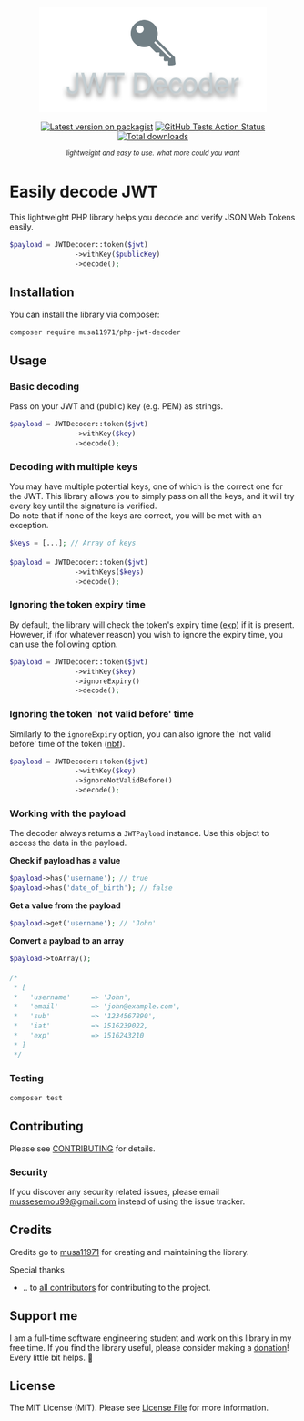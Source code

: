 <p align="center"><img src=".github/logo.png" width="400"></p>

<p align="center">
<a href="https://packagist.org/packages/musa11971/php-jwt-decoder"><img src="https://img.shields.io/packagist/v/musa11971/php-jwt-decoder.svg?style=flat-square" alt="Latest version on packagist"></a>
<a href="https://github.com/musa11971/php-jwt-decoder/actions?query=workflow%3Arun-tests+branch%3Amaster"><img src="https://img.shields.io/github/workflow/status/musa11971/php-jwt-decoder/run-tests?label=tests" alt="GitHub Tests Action Status"></a>
<a href="https://packagist.org/packages/musa11971/php-jwt-decoder"><img src="https://img.shields.io/packagist/dt/musa11971/php-jwt-decoder.svg?style=flat-square" alt="Total downloads"></a>
</p>

<p align="center">
  <sup><em>lightweight and easy to use. what more could you want</em></sup>
</p>

# Easily decode JWT

This lightweight PHP library helps you decode and verify JSON Web Tokens easily.

```php
$payload = JWTDecoder::token($jwt)
                ->withKey($publicKey)
                ->decode();
```

## Installation

You can install the library via composer:

```bash
composer require musa11971/php-jwt-decoder
```

## Usage

### Basic decoding
Pass on your JWT and (public) key (e.g. PEM) as strings.
```php
$payload = JWTDecoder::token($jwt)
                ->withKey($key)
                ->decode();
```

### Decoding with multiple keys
You may have multiple potential keys, one of which is the correct one for the JWT. This library allows you to simply pass on all the keys, and it will try every key until the signature is verified.  
Do note that if none of the keys are correct, you will be met with an exception.
```php
$keys = [...]; // Array of keys

$payload = JWTDecoder::token($jwt)
                ->withKeys($keys)
                ->decode();
```

### Ignoring the token expiry time
By default, the library will check the token's expiry time ([exp](https://tools.ietf.org/html/rfc7519#section-4.1.4)) if it is present. However, if (for whatever reason) you wish to ignore the expiry time, you can use the following option. 
```php
$payload = JWTDecoder::token($jwt)
                ->withKey($key)
                ->ignoreExpiry()
                ->decode();
```

### Ignoring the token 'not valid before' time
Similarly to the `ignoreExpiry` option, you can also ignore the 'not valid before' time of the token ([nbf](https://tools.ietf.org/html/rfc7519#section-4.1.5)).
```php
$payload = JWTDecoder::token($jwt)
                ->withKey($key)
                ->ignoreNotValidBefore()
                ->decode();
```

### Working with the payload
The decoder always returns a `JWTPayload` instance. Use this object to access the data in the payload.  
  
**Check if payload has a value**
```php
$payload->has('username'); // true
$payload->has('date_of_birth'); // false
```

**Get a value from the payload**
```php
$payload->get('username'); // 'John'
```

**Convert a payload to an array**
```php
$payload->toArray();

/*
 * [
 *   'username'     => 'John',
 *   'email'        => 'john@example.com',
 *   'sub'          => '1234567890',
 *   'iat'          => 1516239022,
 *   'exp'          => 1516243210
 * ]
 */
```

### Testing

``` bash
composer test
```

## Contributing

Please see [CONTRIBUTING](CONTRIBUTING.md) for details.

### Security

If you discover any security related issues, please email mussesemou99@gmail.com instead of using the issue tracker.

## Credits

Credits go to [musa11971](https://github.com/musa11971) for creating and maintaining the library.  

Special thanks  
- .. to [all contributors](../../contributors) for contributing to the project.

## Support me

I am a full-time software engineering student and work on this library in my free time. If you find the library useful, please consider making a [donation](https://www.paypal.me/musa11971)! Every little bit helps. 💜

## License

The MIT License (MIT). Please see [License File](LICENSE.md) for more information.
